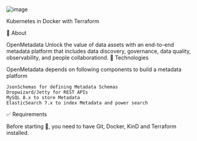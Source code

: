 ![image](https://user-images.githubusercontent.com/23049337/226859643-2942c750-8a90-4f01-a3f9-4cfbd65ff924.png)

 
Kubernetes in Docker with Terraform



🎯 About

OpenMetadata Unlock the value of data assets with an end-to-end metadata platform that includes data discovery, governance, data quality, observability, and people collaborationd.
🚀 Technologies

OpenMetadata depends on following components to build a metadata platform

    JsonSchemas for defining Metadata Schemas
    Dropwizard/Jetty for REST APIs
    MySQL 8.x to store Metadata
    ElasticSearch 7.x to index Metadata and power search

✅ Requirements

Before starting 🏁, you need to have Git, Docker, KinD and Terraform installed.

